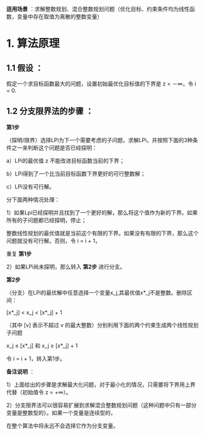 **适用场景** ：求解整数规划、混合整数规划问题（优化目标、约束条件均为线性函数，变量中存在取值为离散的整数变量）

# 1. 算法原理

## 1.1 **假设** ：

假定一个求目标函数最大的问题，设置初始最优化目标值的下界是 z = －∞，令 i = 0.

## 1.2 **分支限界法的步骤** ：  

**第1步**   

（探明/限界）选择LPi为下一个需要考虑的子问题，求解LPi，并按照下面的3种条件之一来判断这个问题是否已经探明：

a）LPi的最优值 z 不能改进目标函数当前的下界；  

b）LPi得到了一个比当前目标函数下界更好的可行整数解；  

c）LPi没有可行解。

分下面两种情况处理：  

1）如果Lpi已经探明并且找到了一个更好的解，那么将这个值作为新的下界。如果所有的子问题都已经探明，停止；  

整数线性规划的最优值就是当前这个有限的下界。如果没有有限的下界，那么这个问题就没有可行解。否则，令 i = i + 1，  

重复 **第1步**  

2）如果LPi尚未探明，那么转入 **第2步** 进行分支。

**第2步** 

（分支）在LPi的最优解中任意选择一个变量x_j,其最优值x*_j不是整数。删除区间：  

[x*_j] < x_j < [x*_j] + 1  

（其中 [v] 表示不超过 v 的最大整数）分别利用下面的两个约束生成两个线性规划子问题  

x_j ≤ [x*_j] 和 x_j ≥ [x*_j] + 1  

令 i = i + 1，转入第1步。  

**备注说明** ：  
  
1）上面给出的步骤是求解最大化问题，对于最小化的情况，只需要将下界用上界代替（初始值令 z = +∞）。  

2）分支限界法可以很容易扩展到求解混合整数规划问题（这种问题中只有一部分变量是整数型的）。如果一个变量是连续型的，  

在整个算法中将永远不会选择它作为分支变量。

